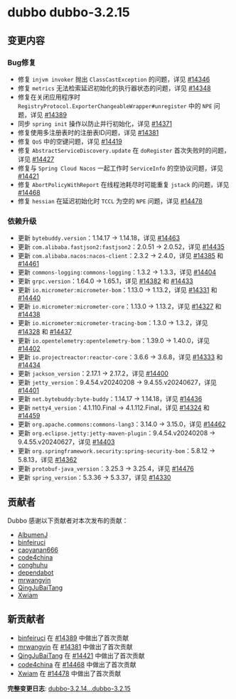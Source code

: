 # dubbo dubbo-3.2.15

## 变更内容

### Bug修复

- 修复 `injvm invoker` 抛出 `ClassCastException` 的问题，详见 [#14346](https://github.com/apache/dubbo/pull/14346)
- 修复 `metrics` 无法检索延迟初始化的执行器状态的问题，详见 [#14348](https://github.com/apache/dubbo/pull/14348)
- 修复在关闭应用程序时 `RegistryProtocol.ExporterChangeableWrapper#unregister` 中的 `NPE` 问题，详见 [#14389](https://github.com/apache/dubbo/pull/14389)
- 同步 `spring init` 操作以防止并行初始化，详见 [#14371](https://github.com/apache/dubbo/pull/14371)
- 修复使用多注册表时的注册表ID问题，详见 [#14381](https://github.com/apache/dubbo/pull/14381)
- 修复 `QoS` 中的空键问题，详见 [#14419](https://github.com/apache/dubbo/pull/14419)
- 修复 `AbstractServiceDiscovery.update` 在 `doRegister` 首次失败时的问题，详见 [#14427](https://github.com/apache/dubbo/pull/14427)
- 修复与 `Spring Cloud Nacos` 一起工作时 `ServiceInfo` 的空协议问题，详见 [#14421](https://github.com/apache/dubbo/pull/14421)
- 修复 `AbortPolicyWithReport` 在线程池耗尽时可能重复 `jstack` 的问题，详见 [#14468](https://github.com/apache/dubbo/pull/14468)
- 修复 `hessian` 在延迟初始化时 `TCCL` 为空的 `NPE` 问题，详见 [#14478](https://github.com/apache/dubbo/pull/14478)

### 依赖升级

- 更新 `bytebuddy.version`：1.14.17 -> 1.14.18，详见 [#14463](https://github.com/apache/dubbo/pull/14463)
- 更新 `com.alibaba.fastjson2:fastjson2`：2.0.51 -> 2.0.52，详见 [#14435](https://github.com/apache/dubbo/pull/14435)
- 更新 `com.alibaba.nacos:nacos-client`：2.3.2 -> 2.4.0，详见 [#14385](https://github.com/apache/dubbo/pull/14385) 和 [#14461](https://github.com/apache/dubbo/pull/14461)
- 更新 `commons-logging:commons-logging`：1.3.2 -> 1.3.3，详见 [#14404](https://github.com/apache/dubbo/pull/14404)
- 更新 `grpc.version`：1.64.0 -> 1.65.1，详见 [#14382](https://github.com/apache/dubbo/pull/14382) 和 [#14433](https://github.com/apache/dubbo/pull/14433)
- 更新 `io.micrometer:micrometer-bom`：1.13.0 -> 1.13.2，详见 [#14331](https://github.com/apache/dubbo/pull/14331) 和 [#14440](https://github.com/apache/dubbo/pull/14440)
- 更新 `io.micrometer:micrometer-core`：1.13.0 -> 1.13.2，详见 [#14327](https://github.com/apache/dubbo/pull/14327) 和 [#14438](https://github.com/apache/dubbo/pull/14438)
- 更新 `io.micrometer:micrometer-tracing-bom`：1.3.0 -> 1.3.2，详见 [#14328](https://github.com/apache/dubbo/pull/14328) 和 [#14437](https://github.com/apache/dubbo/pull/14437)
- 更新 `io.opentelemetry:opentelemetry-bom`：1.39.0 -> 1.40.0，详见 [#14402](https://github.com/apache/dubbo/pull/14402)
- 更新 `io.projectreactor:reactor-core`：3.6.6 -> 3.6.8，详见 [#14333](https://github.com/apache/dubbo/pull/14333) 和 [#14434](https://github.com/apache/dubbo/pull/14434)
- 更新 `jackson_version`：2.17.1 -> 2.17.2，详见 [#14400](https://github.com/apache/dubbo/pull/14400)
- 更新 `jetty_version`：9.4.54.v20240208 -> 9.4.55.v20240627，详见 [#14401](https://github.com/apache/dubbo/pull/14401)
- 更新 `net.bytebuddy:byte-buddy`：1.14.17 -> 1.14.18，详见 [#14436](https://github.com/apache/dubbo/pull/14436)
- 更新 `netty4_version`：4.1.110.Final -> 4.1.112.Final，详见 [#14324](https://github.com/apache/dubbo/pull/14324) 和 [#14459](https://github.com/apache/dubbo/pull/14459)
- 更新 `org.apache.commons:commons-lang3`：3.14.0 -> 3.15.0，详见 [#14462](https://github.com/apache/dubbo/pull/14462)
- 更新 `org.eclipse.jetty:jetty-maven-plugin`：9.4.54.v20240208 -> 9.4.55.v20240627，详见 [#14403](https://github.com/apache/dubbo/pull/14403)
- 更新 `org.springframework.security:spring-security-bom`：5.8.12 -> 5.8.13，详见 [#14362](https://github.com/apache/dubbo/pull/14362)
- 更新 `protobuf-java_version`：3.25.3 -> 3.25.4，详见 [#14476](https://github.com/apache/dubbo/pull/14476)
- 更新 `spring_version`：5.3.36 -> 5.3.37，详见 [#14330](https://github.com/apache/dubbo/pull/14330)

## 贡献者

Dubbo 感谢以下贡献者对本次发布的贡献：

- [AlbumenJ](https://github.com/AlbumenJ)
- [binfeiruci](https://github.com/binfeiruci)
- [caoyanan666](https://github.com/caoyanan666)
- [code4china](https://github.com/code4china)
- [conghuhu](https://github.com/conghuhu)
- [dependabot](https://github.com/dependabot)
- [mrwangyin](https://github.com/mrwangyin)
- [QingJuBaiTang](https://github.com/QingJuBaiTang)
- [Xwiam](https://github.com/Xwiam)

## 新贡献者

- [binfeiruci](https://github.com/binfeiruci) 在 [#14389](https://github.com/apache/dubbo/pull/14389) 中做出了首次贡献
- [mrwangyin](https://github.com/mrwangyin) 在 [#14381](https://github.com/apache/dubbo/pull/14381) 中做出了首次贡献
- [QingJuBaiTang](https://github.com/QingJuBaiTang) 在 [#14421](https://github.com/apache/dubbo/pull/14421) 中做出了首次贡献
- [code4china](https://github.com/code4china) 在 [#14468](https://github.com/apache/dubbo/pull/14468) 中做出了首次贡献
- [Xwiam](https://github.com/Xwiam) 在 [#14478](https://github.com/apache/dubbo/pull/14478) 中做出了首次贡献

**完整变更日志**: [dubbo-3.2.14...dubbo-3.2.15](https://github.com/apache/dubbo/compare/dubbo-3.2.14...dubbo-3.2.15)
```